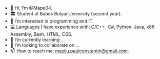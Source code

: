 - 👋 Hi, I’m @Mape04.
- 🏛️ Student at Babes Bolyai University (second year).
- 👀 I’m interested in programming and IT.
- 💻 Languages I have experience with: C/C++, C#, Python, Java, x86 Assembly, Bash, HTML, CSS.
- 🌱 I’m currently learning ...
- 💞️ I’m looking to collaborate on ...
- 📫 How to reach me: mazilu.paulconstantin@gmail.com.
